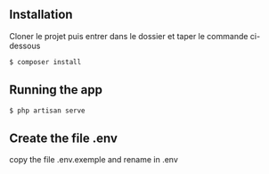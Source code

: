 ## Installation

Cloner le projet puis entrer dans le dossier et taper le commande ci-dessous

```bash
$ composer install
```

## Running the app

```bash
$ php artisan serve

```
## Create the file .env

copy the file .env.exemple and rename in .env


